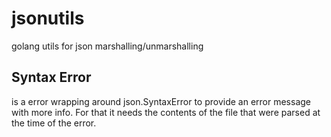 # jsonutils
golang utils for json marshalling/unmarshalling


## Syntax Error
is a error wrapping around json.SyntaxError to provide an error message with more info. For that it needs the contents of the file that were parsed at the time of the error.
